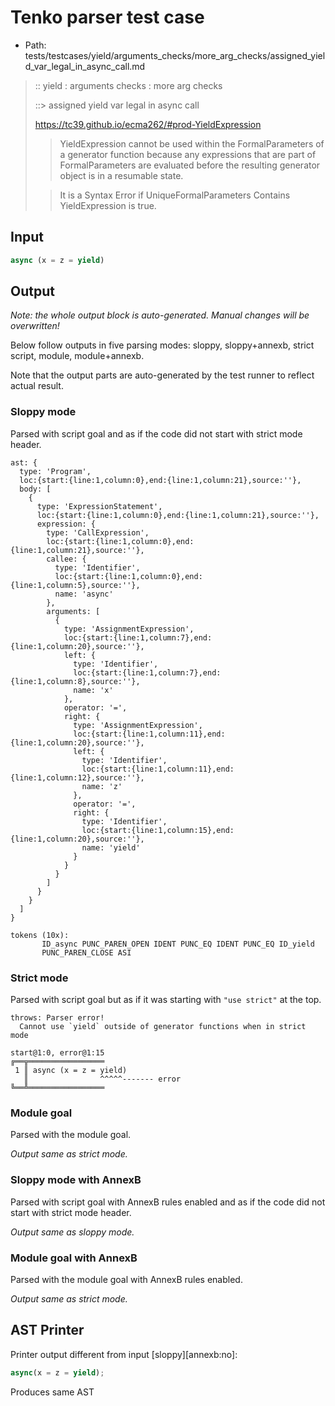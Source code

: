 # Tenko parser test case

- Path: tests/testcases/yield/arguments_checks/more_arg_checks/assigned_yield_var_legal_in_async_call.md

> :: yield : arguments checks : more arg checks
>
> ::> assigned yield var legal in async call
>
> https://tc39.github.io/ecma262/#prod-YieldExpression
>
> > YieldExpression cannot be used within the FormalParameters of a generator function because any expressions that are part of FormalParameters are evaluated before the resulting generator object is in a resumable state.
>
> > It is a Syntax Error if UniqueFormalParameters Contains YieldExpression is true.

## Input

`````js
async (x = z = yield)
`````

## Output

_Note: the whole output block is auto-generated. Manual changes will be overwritten!_

Below follow outputs in five parsing modes: sloppy, sloppy+annexb, strict script, module, module+annexb.

Note that the output parts are auto-generated by the test runner to reflect actual result.

### Sloppy mode

Parsed with script goal and as if the code did not start with strict mode header.

`````
ast: {
  type: 'Program',
  loc:{start:{line:1,column:0},end:{line:1,column:21},source:''},
  body: [
    {
      type: 'ExpressionStatement',
      loc:{start:{line:1,column:0},end:{line:1,column:21},source:''},
      expression: {
        type: 'CallExpression',
        loc:{start:{line:1,column:0},end:{line:1,column:21},source:''},
        callee: {
          type: 'Identifier',
          loc:{start:{line:1,column:0},end:{line:1,column:5},source:''},
          name: 'async'
        },
        arguments: [
          {
            type: 'AssignmentExpression',
            loc:{start:{line:1,column:7},end:{line:1,column:20},source:''},
            left: {
              type: 'Identifier',
              loc:{start:{line:1,column:7},end:{line:1,column:8},source:''},
              name: 'x'
            },
            operator: '=',
            right: {
              type: 'AssignmentExpression',
              loc:{start:{line:1,column:11},end:{line:1,column:20},source:''},
              left: {
                type: 'Identifier',
                loc:{start:{line:1,column:11},end:{line:1,column:12},source:''},
                name: 'z'
              },
              operator: '=',
              right: {
                type: 'Identifier',
                loc:{start:{line:1,column:15},end:{line:1,column:20},source:''},
                name: 'yield'
              }
            }
          }
        ]
      }
    }
  ]
}

tokens (10x):
       ID_async PUNC_PAREN_OPEN IDENT PUNC_EQ IDENT PUNC_EQ ID_yield
       PUNC_PAREN_CLOSE ASI
`````

### Strict mode

Parsed with script goal but as if it was starting with `"use strict"` at the top.

`````
throws: Parser error!
  Cannot use `yield` outside of generator functions when in strict mode

start@1:0, error@1:15
╔══╦═════════════════
 1 ║ async (x = z = yield)
   ║                ^^^^^------- error
╚══╩═════════════════

`````

### Module goal

Parsed with the module goal.

_Output same as strict mode._

### Sloppy mode with AnnexB

Parsed with script goal with AnnexB rules enabled and as if the code did not start with strict mode header.

_Output same as sloppy mode._

### Module goal with AnnexB

Parsed with the module goal with AnnexB rules enabled.

_Output same as strict mode._

## AST Printer

Printer output different from input [sloppy][annexb:no]:

````js
async(x = z = yield);
````

Produces same AST
